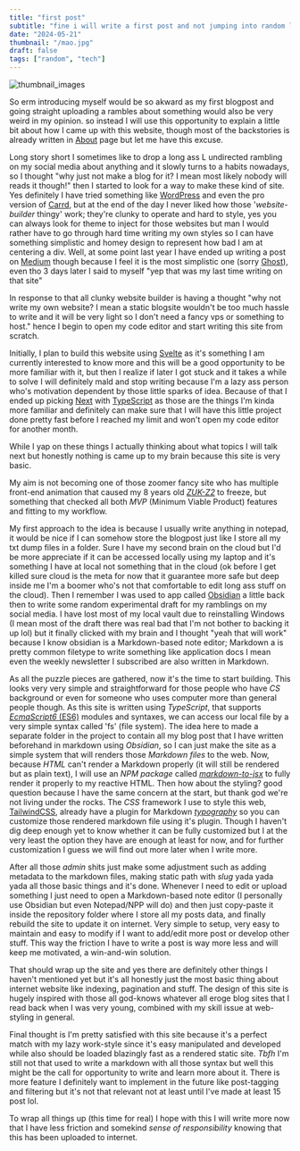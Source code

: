 ```yaml
---
title: "first post"
subtitle: "fine i will write a first post and not jumping into random lore dumping"
date: "2024-05-21"
thumbnail: "/mao.jpg"
draft: false
tags: ["random", "tech"]
---
```

![thumbnail_images](https://cinorin.github.io/cinoriblog/mao.jpg)

So erm introducing myself would be so akward as my first blogpost and going straight uploading a rambles about something would also be very weird in my opinion. so instead I will use this opportunity to explain a little bit about how I came up with this website, though most of the backstories is already written in [About](../about) page but let me have this excuse.

Long story short I sometimes like to drop a long ass L undirected rambling on my social media about anything and it slowly turns to a habits nowadays, so I thought "why just not make a blog for it? I mean most likely nobody will reads it though!"  then I started to look for a way to make these kind of site. Yes definitely I have tried something like [WordPress](https://wordpress.com/) and even the pro version of [Carrd](https://carrd.co/), but at the end of the day I never liked how those '*website-builder* thingy' work; they're clunky to operate and hard to style, yes you can always look for theme to inject for those websites but man I would rather have to go through hard time writing my own styles so I can have something simplistic and homey design to represent how bad I am at centering a div. Well, at some point last year I have ended up writing a post on [Medium](https://cinori.medium.com/) though because I feel it is the most simplistic one (sorry [Ghost](https://ghost.org/)), even tho 3 days later I said to myself "yep that was my last time writing on that site"

In response to that all clunky website builder is having a thought "why not write my own website? I mean a static blogsite wouldn't be too much hassle to write and it will be very light so I don't need a fancy vps or something to host." hence I begin to open my code editor and start writing this site from scratch.

Initially, I plan to build this website using [Svelte](https://svelte.dev/) as it's something I am currently interested to know more and this will be a good opportunity to be more familiar with it, but then I realize if later I got stuck and it takes a while to solve I will definitely mald and stop writing because I'm a lazy ass person who's motivation dependent by those little sparks of idea. Because of that I ended up picking [Next](https://nextjs.org/) with [TypeScript](https://www.typescriptlang.org/) as those are the things I'm kinda more familiar and definitely can make sure that I will have this little project done pretty fast before I reached my limit and won't open my code editor for another month.

While I yap on these things I actually thinking about what topics I will talk next but honestly nothing is came up to my brain because this site is very basic.  

My aim is not becoming one of those zoomer fancy site who has multiple front-end animation that caused my 8 years old [*ZUK-Z2*](https://www.gsmarena.com/lenovo_zuk_z2-8125.php) to freeze, but something that checked all both *MVP* (Minimum Viable Product) features and fitting to my workflow. 

My first approach to the idea is because I usually write anything in notepad, it would be nice if I can somehow store the blogpost just like I store all my txt dump files in a folder. Sure I have my second brain on the cloud but I'd be more appreciate if it can be accessed locally using my laptop and it's something I have at local not something that in the cloud (ok before I get killed sure cloud is the meta for now that it guarantee more safe but deep inside me I'm a boomer who's not that comfortable to edit long ass stuff on the cloud). Then I remember I was used to app called [Obsidian](https://obsidian.md/) a little back then to write some random experimental draft for my ramblings on my social media. I have lost most of my local vault due to reinstalling Windows (I mean most of the draft there was real bad that I'm not bother to backing it up lol) but it finally clicked with my brain and I thought "yeah that will work" because I know obsidian is a Markdown-based note editor; Markdown a is pretty common filetype to write something like application docs I mean even the weekly newsletter I subscribed are also written in Markdown. 

As all the puzzle pieces are gathered, now it's the time to start building. This looks very very simple and straightforward for those people who have *CS* background or even for someone who uses computer more than general people though. As this site is written using *TypeScript*, that supports [*EcmaScript6* (ES6)](https://www.w3schools.com/js/js_es6.asp) modules and syntaxes, we can access our local file by a very simple syntax called 'fs' (file system). The idea here to made a separate folder in the project to contain all my blog post that I have written beforehand in markdown using *Obsidian*, so I can just make the site as a simple system that will renders those *Markdown files* to the web. Now, because *HTML* can't render a Markdown properly (it will still be rendered but as plain text), I will use an *NPM package* called [*markdown-to-jsx*](https://www.npmjs.com/package/markdown-to-jsx) to fully render it properly to my reactive HTML. Then how about the styling? good question because I have the same concern at the start, but thank god we're not living under the rocks. The *CSS* framework I use to style this web, [TailwindCSS](https://tailwindcss.com/), already have a plugin for Markdown [*typography*](https://github.com/tailwindlabs/tailwindcss-typography) so you can customize those rendered markdown file using it's plugin. Though I haven't dig deep enough yet to know whether it can be fully customized but I at the very least the option they have are enough at least for now, and for further customization I guess we will find out more later when I write more.

After all those *admin* shits just make some adjustment such as adding metadata to the markdown files, making static path with *slug* yada yada yada all those basic things and it's done. Whenever I need to edit or upload something I just need to open a Markdown-based note editor (I personally use Obsidian but even Notepad/NPP will do) and then just copy-paste it inside the repository folder where I store all my posts data, and finally rebuild the site to update it on internet. Very simple to setup, very easy to maintain and easy to modify if I want to add/edit more post or develop other stuff. This way the friction I have to write a post is way more less and will keep me motivated, a win-and-win solution.

That should wrap up the site and yes there are definitely other things I haven't mentioned yet but it's all honestly just the most basic thing about internet website like indexing, pagination and stuff. The design of this site is hugely inspired with those all god-knows whatever all eroge blog sites that I read back when I was very young, combined with my skill issue at web-styling in general.

Final thought is I'm pretty satisfied with this site because it's a perfect match with my lazy work-style since it's easy manipulated and developed while also should be loaded blazingly fast as a rendered static site. *Tbfh* I'm still not that used to write a markdown with all those syntax but well this might be the call for opportunity to write and learn more about it. There is more feature I definitely want to implement in the future like post-tagging and filtering but it's not that relevant not at least until I've made at least 15 post lol.

To wrap all things up (this time for real) I hope with this I will write more now that I have less friction and somekind *sense of responsibility* knowing that this has been uploaded to internet.